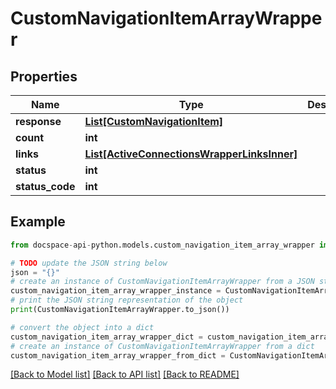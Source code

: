 # CustomNavigationItemArrayWrapper

## Properties

Name | Type | Description | Notes
------------ | ------------- | ------------- | -------------
**response** | [**List[CustomNavigationItem]**](CustomNavigationItem.md) |  | [optional] 
**count** | **int** |  | [optional] 
**links** | [**List[ActiveConnectionsWrapperLinksInner]**](ActiveConnectionsWrapperLinksInner.md) |  | [optional] 
**status** | **int** |  | [optional] 
**status_code** | **int** |  | [optional] 

## Example

```python
from docspace-api-python.models.custom_navigation_item_array_wrapper import CustomNavigationItemArrayWrapper

# TODO update the JSON string below
json = "{}"
# create an instance of CustomNavigationItemArrayWrapper from a JSON string
custom_navigation_item_array_wrapper_instance = CustomNavigationItemArrayWrapper.from_json(json)
# print the JSON string representation of the object
print(CustomNavigationItemArrayWrapper.to_json())

# convert the object into a dict
custom_navigation_item_array_wrapper_dict = custom_navigation_item_array_wrapper_instance.to_dict()
# create an instance of CustomNavigationItemArrayWrapper from a dict
custom_navigation_item_array_wrapper_from_dict = CustomNavigationItemArrayWrapper.from_dict(custom_navigation_item_array_wrapper_dict)
```
[[Back to Model list]](../README.md#documentation-for-models) [[Back to API list]](../README.md#documentation-for-api-endpoints) [[Back to README]](../README.md)


